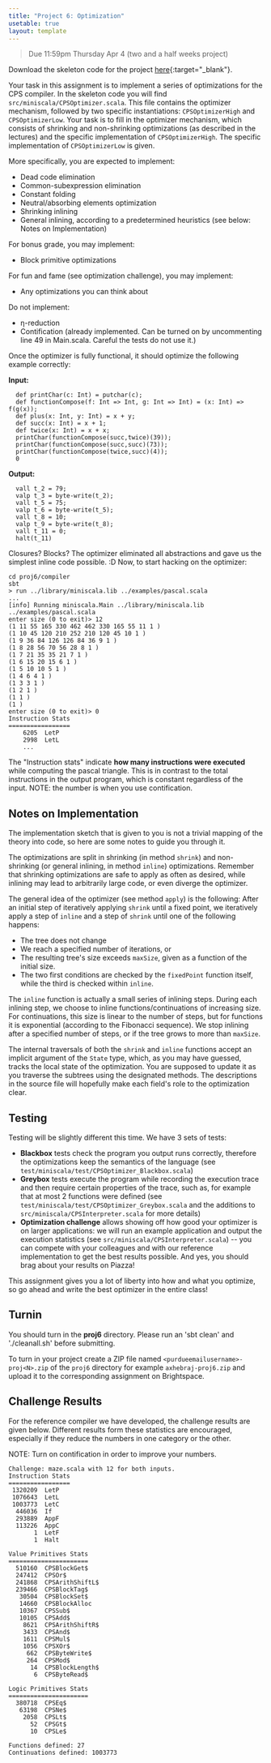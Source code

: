 ```yaml
---
title: "Project 6: Optimization"
usetable: true
layout: template
---
```


> Due 11:59pm Thursday Apr 4 (two and a half weeks project)

Download the skeleton code for the project
[here](https://www.cs.purdue.edu/homes/gao606/cs352/proj6.zip){:target="_blank"}.

Your task in this assignment is to implement a series of optimizations
for the CPS compiler. In the skeleton code you will find
`src/miniscala/CPSOptimizer.scala`. This file contains the
optimizer mechanism, followed by two specific instantiations:
`CPSOptimizerHigh` and `CPSOptimizerLow`. Your task is to
fill in the optimizer mechanism, which consists of shrinking and
non-shrinking optimizations (as described in the lectures) and the
specific implementation of `CPSOptimizerHigh`. The specific
implementation of `CPSOptimizerLow` is given.

More specifically, you are expected to implement:

-   Dead code elimination
-   Common-subexpression elimination
-   Constant folding
-   Neutral/absorbing elements optimization
-   Shrinking inlining
-   General inlining, according to a predetermined heuristics (see
    below: Notes on Implementation)

For bonus grade, you may implement:

-   Block primitive optimizations

For fun and fame (see optimization challenge), you may implement:

-   Any optimizations you can think about

Do not implement:

-   η-reduction
-   Contification (already implemented. Can be turned on by uncommenting
    line 49 in Main.scala. Careful the tests do not use it.)

Once the optimizer is fully functional, it should optimize the following
example correctly:

**Input:**

      def printChar(c: Int) = putchar(c);
      def functionCompose(f: Int => Int, g: Int => Int) = (x: Int) => f(g(x));
      def plus(x: Int, y: Int) = x + y;
      def succ(x: Int) = x + 1;
      def twice(x: Int) = x + x;
      printChar(functionCompose(succ,twice)(39));
      printChar(functionCompose(succ,succ)(73));
      printChar(functionCompose(twice,succ)(4));
      0

**Output:**

      vall t_2 = 79;
      valp t_3 = byte-write(t_2);
      vall t_5 = 75;
      valp t_6 = byte-write(t_5);
      vall t_8 = 10;
      valp t_9 = byte-write(t_8);
      vall t_11 = 0;
      halt(t_11)

Closures? Blocks? The optimizer eliminated all abstractions and gave us
the simplest inline code possible. :D
Now, to start hacking on the optimizer:

    cd proj6/compiler
    sbt
    > run ../library/miniscala.lib ../examples/pascal.scala
    ...
    [info] Running miniscala.Main ../library/miniscala.lib ../examples/pascal.scala
    enter size (0 to exit)> 12
    (1 11 55 165 330 462 462 330 165 55 11 1 )
    (1 10 45 120 210 252 210 120 45 10 1 )
    (1 9 36 84 126 126 84 36 9 1 )
    (1 8 28 56 70 56 28 8 1 )
    (1 7 21 35 35 21 7 1 )
    (1 6 15 20 15 6 1 )
    (1 5 10 10 5 1 )
    (1 4 6 4 1 )
    (1 3 3 1 )
    (1 2 1 )
    (1 1 )
    (1 )
    enter size (0 to exit)> 0
    Instruction Stats
    =================
        6205  LetP
        2998  LetL
        ...

The "Instruction stats" indicate **how many instructions were
executed** while computing the pascal triangle. This is in contrast to
the total instructions in the output program, which is constant
regardless of the input. NOTE: the number is when you use contification.

## Notes on Implementation

The implementation sketch that is given to you is not a trivial mapping
of the theory into code, so here are some notes to guide you through it.

The optimizations are split in shrinking (in method `shrink`) and
non-shrinking (or general inlining, in method `inline`)
optimizations. Remember that shrinking optimizations are safe to apply
as often as desired, while inlining may lead to arbitrarily large code,
or even diverge the optimizer.

The general idea of the optimizer (see method `apply`) is the
following: After an initial step of iteratively applying `shrink`
until a fixed point, we iteratively apply a step of `inline` and a
step of `shrink` until one of the following happens:

-   The tree does not change
-   We reach a specified number of iterations, or
-   The resulting tree's size exceeds `maxSize`, given as a
    function of the initial size.
-   The two first conditions are checked by the `fixedPoint`
    function itself, while the third is checked within `inline`.

The `inline` function is actually a small series of inlining
steps. During each inlining step, we choose to inline
functions/continuations of increasing size. For continuations, this size
is linear to the number of steps, but for functions it is exponential
(according to the Fibonacci sequence). We stop inlining after a
specified number of steps, or if the tree grows to more than
`maxSize`.

The internal traversals of both the `shrink` and `inline`
functions accept an implicit argument of the `State` type, which,
as you may have guessed, tracks the local state of the optimization. You
are supposed to update it as you traverse the subtrees using the
designated methods. The descriptions in the source file will hopefully
make each field's role to the optimization clear.

## Testing

Testing will be slightly different this time. We have 3 sets of tests:

-   **Blackbox** tests check the program you output runs correctly,
    therefore the optimizations keep the semantics of the language (see
    `test/miniscala/test/CPSOptimizer_Blackbox.scala`)
-   **Greybox** tests execute the program while recording the execution
    trace and then require certain properties of the trace, such as, for
    example that at most 2 functions were defined (see
    `test/miniscala/test/CPSOptimizer_Greybox.scala` and the
    additions to `src/miniscala/CPSInterpreter.scala` for more
    details)
-   **Optimization challenge** allows showing off how good your
    optimizer is on larger applications: we will run an example
    application and output the execution statistics (see
    `src/miniscala/CPSInterpreter.scala`) -- you can compete with
    your colleagues and with our reference implementation to get the
    best results possible. And yes, you should brag about your results
    on Piazza!

This assignment gives you a lot of liberty into how and what you
optimize, so go ahead and write the best optimizer in the entire class!

## Turnin

You should turn in the **proj6** directory. Please run an 'sbt clean'
and './cleanall.sh' before submitting.

To turn in your project create a ZIP file named
`<purdueemailusername>-proj<N>.zip` of the `proj6` directory for
example `axhebraj-proj6.zip` and upload it to the corresponding
assignment on Brightspace.

## Challenge Results

For the reference compiler we have developed, the challenge results are
given below. Different results form these statistics are encouraged,
especially if they reduce the numbers in one category or the other.

NOTE: Turn on contification in order to improve your numbers.

    Challenge: maze.scala with 12 for both inputs.
    Instruction Stats
    =================
     1320209  LetP
     1076643  LetL
     1003773  LetC
      446036  If
      293889  AppF
      113226  AppC
           1  LetF
           1  Halt

    Value Primitives Stats
    ======================
      510160  CPSBlockGet$
      247412  CPSOr$
      241868  CPSArithShiftL$
      239466  CPSBlockTag$
       30504  CPSBlockSet$
       14660  CPSBlockAlloc
       10367  CPSSub$
       10105  CPSAdd$
        8621  CPSArithShiftR$
        3433  CPSAnd$
        1611  CPSMul$
        1056  CPSXOr$
         662  CPSByteWrite$
         264  CPSMod$
          14  CPSBlockLength$
           6  CPSByteRead$

    Logic Primitives Stats
    ======================
      380718  CPSEq$
       63198  CPSNe$
        2058  CPSLt$
          52  CPSGt$
          10  CPSLe$

    Functions defined: 27
    Continuations defined: 1003773
